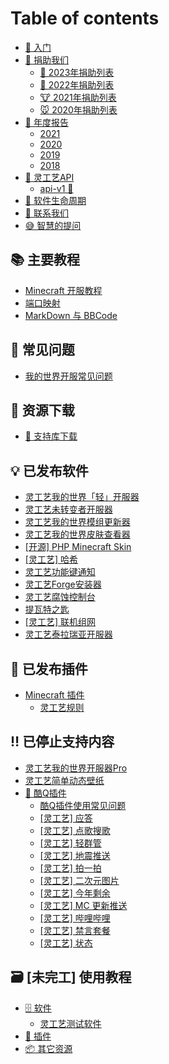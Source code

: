 # Table of contents

* [📔 入门](README.md)
* [📝 捐助我们](donate/README.md)
  * [🐰 2023年捐助列表](donate/2023.md)
  * [🐯 2022年捐助列表](donate/2022.md)
  * [🐮 2021年捐助列表](donate/2021.md)
  * [🐭 2020年捐助列表](donate/2020.md)
* [🎇 年度报告](report/README.md)
  * [2021](report/2021.md)
  * [2020](report/2020.md)
  * [2019](report/2019.md)
  * [2018](report/2018.md)
* [🚀 灵工艺API](api/README.md)
  * [api-v1 🔧](api/v1.md)
* [💖 软件生命周期](software-life-cycle.md)
* [👏 联系我们](contact.md)
* [😅 智慧的提问](How-To-Ask-Questions-The-Smart-Way.md)

## 📚 主要教程 <a href="#tutorial" id="tutorial"></a>

* [Minecraft 开服教程](tutorial/minecraft-server.md)
* [端口映射](tutorial/port-mapping.md)
* [MarkDown 与 BBCode](tutorial/markdown-and-bbcode.md)

## 👴 常见问题 <a href="#issue" id="issue"></a>

* [我的世界开服常见问题](issue/server.md)

## 📂 资源下载 <a href="#resource" id="resource"></a>

* [🔨 支持库下载](resource/library-download.md)

## 💡 已发布软件 <a href="#software" id="software"></a>

* [灵工艺我的世界「轻」开服器](software/minecraft-server-lite.md)
* [灵工艺未转变者开服器](software/unturned-server.md)
* [灵工艺我的世界模组更新器](software/minecraft-mods-updater.md)
* [灵工艺我的世界皮肤查看器](software/minecraft-skin-viewer.md)
* [\[开源\] PHP Minecraft Skin](software/php-minecraft-skin.md)
* [\[灵工艺\] 哈希](software/hash.md)
* [灵工艺功能键通知](software/function-key-notice.md)
* [灵工艺Forge安装器](software/forge-installer.md)
* [灵工艺腐蚀控制台](software/ling-gong-yi-fu-shi-kong-zhi-tai.md)
* [提瓦特之匙](software/the-key-of-teyvat.md)
* [\[灵工艺\] 联机组网](software/n2n.md)
* [灵工艺泰拉瑞亚开服器](software/terraria-server.md)

## 🔌 已发布插件 <a href="#plugin" id="plugin"></a>

* [Minecraft 插件](plugin/minecraft/README.md)
  * [灵工艺规则](plugin/minecraft/ncrules.md)

## ‼ 已停止支持内容 <a href="#outdated" id="outdated"></a>

* [灵工艺我的世界开服器Pro](outdated/minecraft-server-pro.md)
* [灵工艺简单动态壁纸](software/simple-wallpaper-engine.md)
* [🤖 酷Q插件](outdated/coolq/README.md)
  * [酷Q插件使用常见问题](issue/coolq.md)
  * [\[灵工艺\] 应答](outdated/coolq/reply.md)
  * [\[灵工艺\] 点歌搜歌](outdated/coolq/music.md)
  * [\[灵工艺\] 轻群管](outdated/coolq/qingqun.md)
  * [\[灵工艺\] 地震推送](outdated/coolq/earthquake.md)
  * [\[灵工艺\] 拍一拍](outdated/coolq/nudge.md)
  * [\[灵工艺\] 二次元图片](outdated/coolq/ecypic.md)
  * [\[灵工艺\] 今年剩余](outdated/coolq/yeartime.md)
  * [\[灵工艺\] MC 更新推送](outdated/coolq/mcvercheck.md)
  * [\[灵工艺\] 哔哩哔哩](outdated/coolq/bilibili.md)
  * [\[灵工艺\] 禁言套餐](outdated/coolq/jin-yan-tao-can.md)
  * [\[灵工艺\] 状态](outdated/coolq/status.md)

## 🗃 \[未完工] 使用教程 <a href="#tutorial" id="tutorial"></a>

* [🗄 软件](tutorial-1/software/README.md)
  * [灵工艺测试软件](tutorial-1/software/terraria-server.md)
* [🔌 插件](tutorial-1/plugin.md)
* [📦 其它资源](tutorial-1/resource.md)
